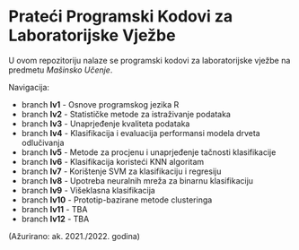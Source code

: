 # Prateći Programski Kodovi za Laboratorijske Vježbe

U ovom repozitoriju nalaze se programski kodovi za laboratorijske vježbe na predmetu *Mašinsko Učenje*.

Navigacija:

- branch **lv1** - Osnove programskog jezika R
- branch **lv2** - Statističke metode za istraživanje podataka
- branch **lv3** - Unaprjeđenje kvaliteta podataka
- branch **lv4** - Klasifikacija i evaluacija performansi modela drveta odlučivanja
- branch **lv5** - Metode za procjenu i unaprjeđenje tačnosti klasifikacije
- branch **lv6** - Klasifikacija koristeći KNN algoritam
- branch **lv7** - Korištenje SVM za klasifikaciju i regresiju
- branch **lv8** - Upotreba neuralnih mreža za binarnu klasifikaciju
- branch **lv9** - Višeklasna klasifikacija
- branch **lv10** - Prototip-bazirane metode clusteringa
- branch **lv11** - TBA
- branch **lv12** - TBA

(Ažurirano: ak. 2021./2022. godina)

